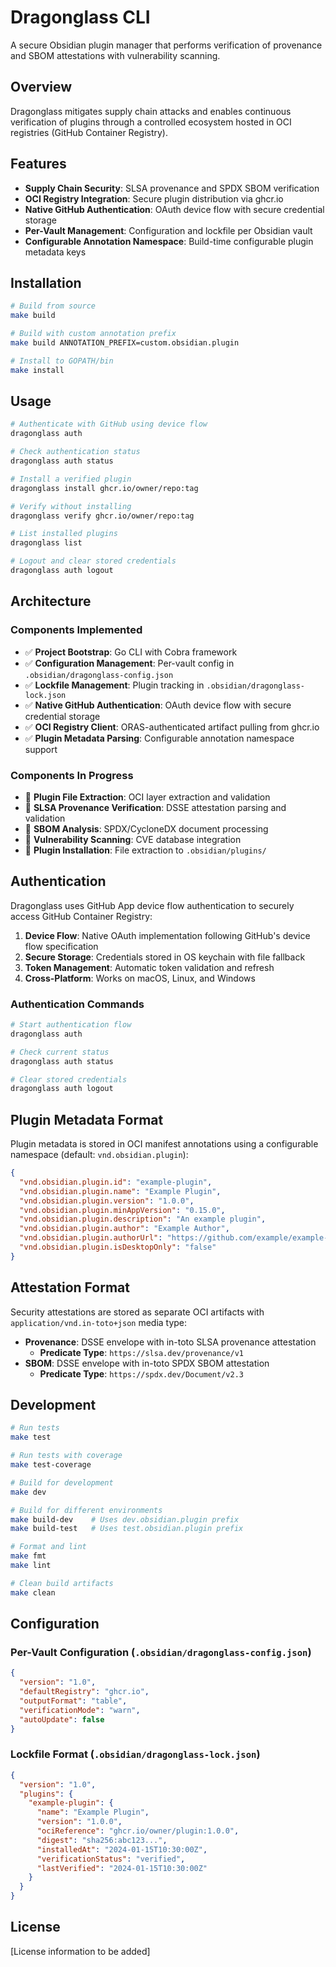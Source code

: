 # Dragonglass CLI

A secure Obsidian plugin manager that performs verification of provenance and SBOM attestations with vulnerability scanning.

## Overview

Dragonglass mitigates supply chain attacks and enables continuous verification of plugins through a controlled ecosystem hosted in OCI registries (GitHub Container Registry).

## Features

- **Supply Chain Security**: SLSA provenance and SPDX SBOM verification
- **OCI Registry Integration**: Secure plugin distribution via ghcr.io
- **Native GitHub Authentication**: OAuth device flow with secure credential storage
- **Per-Vault Management**: Configuration and lockfile per Obsidian vault
- **Configurable Annotation Namespace**: Build-time configurable plugin metadata keys

## Installation

```bash
# Build from source
make build

# Build with custom annotation prefix
make build ANNOTATION_PREFIX=custom.obsidian.plugin

# Install to GOPATH/bin
make install
```

## Usage

```bash
# Authenticate with GitHub using device flow
dragonglass auth

# Check authentication status
dragonglass auth status

# Install a verified plugin
dragonglass install ghcr.io/owner/repo:tag

# Verify without installing
dragonglass verify ghcr.io/owner/repo:tag

# List installed plugins
dragonglass list

# Logout and clear stored credentials
dragonglass auth logout
```

## Architecture

### Components Implemented

- ✅ **Project Bootstrap**: Go CLI with Cobra framework
- ✅ **Configuration Management**: Per-vault config in `.obsidian/dragonglass-config.json`
- ✅ **Lockfile Management**: Plugin tracking in `.obsidian/dragonglass-lock.json`
- ✅ **Native GitHub Authentication**: OAuth device flow with secure credential storage
- ✅ **OCI Registry Client**: ORAS-authenticated artifact pulling from ghcr.io
- ✅ **Plugin Metadata Parsing**: Configurable annotation namespace support

### Components In Progress

- 🔄 **Plugin File Extraction**: OCI layer extraction and validation
- 🔄 **SLSA Provenance Verification**: DSSE attestation parsing and validation
- 🔄 **SBOM Analysis**: SPDX/CycloneDX document processing
- 🔄 **Vulnerability Scanning**: CVE database integration
- 🔄 **Plugin Installation**: File extraction to `.obsidian/plugins/`

## Authentication

Dragonglass uses GitHub App device flow authentication to securely access GitHub Container Registry:

1. **Device Flow**: Native OAuth implementation following GitHub's device flow specification
2. **Secure Storage**: Credentials stored in OS keychain with file fallback
3. **Token Management**: Automatic token validation and refresh
4. **Cross-Platform**: Works on macOS, Linux, and Windows

### Authentication Commands

```bash
# Start authentication flow
dragonglass auth

# Check current status
dragonglass auth status

# Clear stored credentials
dragonglass auth logout
```

## Plugin Metadata Format

Plugin metadata is stored in OCI manifest annotations using a configurable namespace (default: `vnd.obsidian.plugin`):

```json
{
  "vnd.obsidian.plugin.id": "example-plugin",
  "vnd.obsidian.plugin.name": "Example Plugin",
  "vnd.obsidian.plugin.version": "1.0.0",
  "vnd.obsidian.plugin.minAppVersion": "0.15.0",
  "vnd.obsidian.plugin.description": "An example plugin",
  "vnd.obsidian.plugin.author": "Example Author",
  "vnd.obsidian.plugin.authorUrl": "https://github.com/example/example-plugin",
  "vnd.obsidian.plugin.isDesktopOnly": "false"
}
```

## Attestation Format

Security attestations are stored as separate OCI artifacts with `application/vnd.in-toto+json` media type:

- **Provenance**: DSSE envelope with in-toto SLSA provenance attestation
  - **Predicate Type**: `https://slsa.dev/provenance/v1`
- **SBOM**: DSSE envelope with in-toto SPDX SBOM attestation
  - **Predicate Type**: `https://spdx.dev/Document/v2.3`

## Development

```bash
# Run tests
make test

# Run tests with coverage
make test-coverage

# Build for development
make dev

# Build for different environments
make build-dev    # Uses dev.obsidian.plugin prefix
make build-test   # Uses test.obsidian.plugin prefix

# Format and lint
make fmt
make lint

# Clean build artifacts
make clean
```

## Configuration

### Per-Vault Configuration (`.obsidian/dragonglass-config.json`)

```json
{
  "version": "1.0",
  "defaultRegistry": "ghcr.io",
  "outputFormat": "table",
  "verificationMode": "warn",
  "autoUpdate": false
}
```

### Lockfile Format (`.obsidian/dragonglass-lock.json`)

```json
{
  "version": "1.0",
  "plugins": {
    "example-plugin": {
      "name": "Example Plugin",
      "version": "1.0.0",
      "ociReference": "ghcr.io/owner/plugin:1.0.0",
      "digest": "sha256:abc123...",
      "installedAt": "2024-01-15T10:30:00Z",
      "verificationStatus": "verified",
      "lastVerified": "2024-01-15T10:30:00Z"
    }
  }
}
```

## License

[License information to be added]
